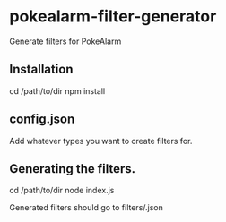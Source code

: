 # pokealarm-filter-generator
Generate filters for PokeAlarm

## Installation
cd /path/to/dir
npm install

## config.json
Add whatever types you want to create filters for.

## Generating the filters.
cd /path/to/dir
node index.js

Generated filters should go to filters/<pokemonType>.json